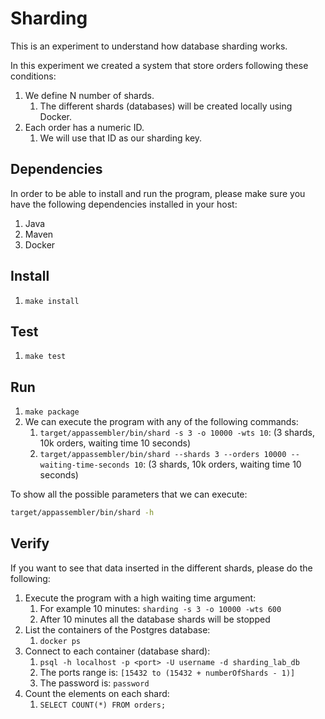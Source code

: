 # Sharding

This is an experiment to understand how database sharding works.

In this experiment we created a system that store orders following these
conditions:

1. We define N number of shards.
   1. The different shards (databases) will be created locally using Docker.
1. Each order has a numeric ID.
   1. We will use that ID as our sharding key.

## Dependencies

In order to be able to install and run the program, please make sure
you have the following dependencies installed in your host:

1. Java
1. Maven
1. Docker

## Install

1. `make install`

## Test

1. `make test`

## Run

1. `make package`
1. We can execute the program with any of the following commands:
   1. `target/appassembler/bin/shard -s 3 -o 10000 -wts 10`: (3 shards, 10k orders, waiting time 10 seconds)
   1. `target/appassembler/bin/shard --shards 3 --orders 10000 --waiting-time-seconds 10`: (3 shards, 10k orders, waiting time 10 seconds)
   
To show all the possible parameters that we can execute:
```bash
target/appassembler/bin/shard -h
```

## Verify

If you want to see that data inserted in the different shards, please do the
following:

1. Execute the program with a high waiting time argument:
   1. For example 10 minutes: `sharding -s 3 -o 10000 -wts 600`
   1. After 10 minutes all the database shards will be stopped
1. List the containers of the Postgres database:
   1. `docker ps`
1. Connect to each container (database shard):
   1. `psql -h localhost -p <port> -U username -d sharding_lab_db`
   1. The ports range is: `[15432 to (15432 + numberOfShards - 1)]`
   1. The password is: `password`
1. Count the elements on each shard:
   1. `SELECT COUNT(*) FROM orders;`
